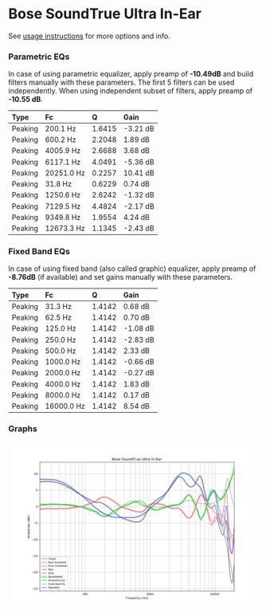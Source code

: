 # Bose SoundTrue Ultra In-Ear
See [usage instructions](https://github.com/jaakkopasanen/AutoEq#usage) for more options and info.

### Parametric EQs
In case of using parametric equalizer, apply preamp of **-10.49dB** and build filters manually
with these parameters. The first 5 filters can be used independently.
When using independent subset of filters, apply preamp of **-10.55 dB**.

| Type    | Fc         |      Q | Gain     |
|:--------|:-----------|:-------|:---------|
| Peaking | 200.1 Hz   | 1.6415 | -3.21 dB |
| Peaking | 600.2 Hz   | 2.2048 | 1.89 dB  |
| Peaking | 4005.9 Hz  | 2.6688 | 3.68 dB  |
| Peaking | 6117.1 Hz  | 4.0491 | -5.36 dB |
| Peaking | 20251.0 Hz | 0.2257 | 10.41 dB |
| Peaking | 31.8 Hz    | 0.6229 | 0.74 dB  |
| Peaking | 1250.6 Hz  | 2.6242 | -1.32 dB |
| Peaking | 7129.5 Hz  | 4.4824 | -2.17 dB |
| Peaking | 9349.8 Hz  | 1.9554 | 4.24 dB  |
| Peaking | 12673.3 Hz | 1.1345 | -2.43 dB |

### Fixed Band EQs
In case of using fixed band (also called graphic) equalizer, apply preamp of **-8.76dB**
(if available) and set gains manually with these parameters.

| Type    | Fc         |      Q | Gain     |
|:--------|:-----------|:-------|:---------|
| Peaking | 31.3 Hz    | 1.4142 | 0.68 dB  |
| Peaking | 62.5 Hz    | 1.4142 | 0.70 dB  |
| Peaking | 125.0 Hz   | 1.4142 | -1.08 dB |
| Peaking | 250.0 Hz   | 1.4142 | -2.83 dB |
| Peaking | 500.0 Hz   | 1.4142 | 2.33 dB  |
| Peaking | 1000.0 Hz  | 1.4142 | -0.66 dB |
| Peaking | 2000.0 Hz  | 1.4142 | -0.27 dB |
| Peaking | 4000.0 Hz  | 1.4142 | 1.83 dB  |
| Peaking | 8000.0 Hz  | 1.4142 | 0.17 dB  |
| Peaking | 16000.0 Hz | 1.4142 | 8.54 dB  |

### Graphs
![](./Bose%20SoundTrue%20Ultra%20In-Ear.png)